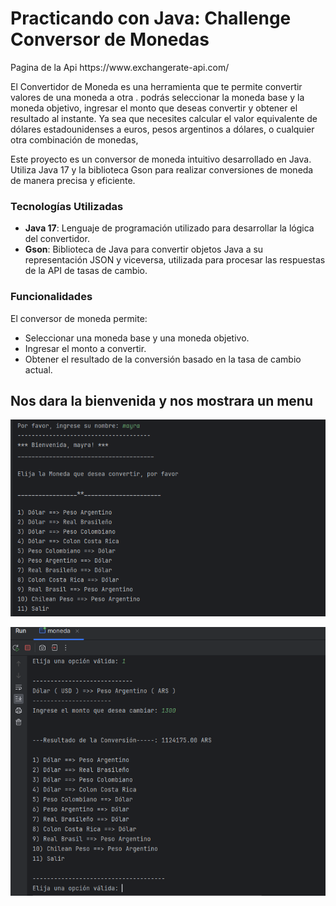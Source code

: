 <h1>Practicando con Java: Challenge Conversor de Monedas</h1>
<p>Pagina de la Api https://www.exchangerate-api.com/ </p>

El Convertidor de Moneda es una herramienta que te permite convertir valores de una moneda a otra .
podrás seleccionar la moneda base y la moneda objetivo, ingresar el monto que deseas convertir y obtener el resultado al instante. 
Ya sea que necesites calcular el valor equivalente de dólares estadounidenses a euros, pesos argentinos a dólares, o cualquier otra combinación de monedas,

Este proyecto es un conversor de moneda intuitivo desarrollado en Java. Utiliza Java 17 y la biblioteca Gson para realizar conversiones de moneda de manera precisa y eficiente.

### Tecnologías Utilizadas

- **Java 17**: Lenguaje de programación utilizado para desarrollar la lógica del convertidor.
- **Gson**: Biblioteca de Java para convertir objetos Java a su representación JSON y viceversa, utilizada para procesar las respuestas de la API de tasas de cambio.

### Funcionalidades

El conversor de moneda permite:
- Seleccionar una moneda base y una moneda objetivo.
- Ingresar el monto a convertir.
- Obtener el resultado de la conversión basado en la tasa de cambio actual.



<H2>Nos dara la bienvenida y nos mostrara un menu </H2>
  
![Menu](https://github.com/mayhrina30/Conversor-de-moneda--Alura./blob/master/menu3.png)


![Menu](https://github.com/mayhrina30/Conversor-de-moneda--Alura./blob/master/menu2.png)
